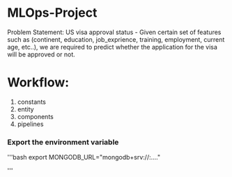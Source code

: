 # MLOps-Project

Problem Statement:
US visa approval status - Given certain set of features such as (continent, education, job_exprience, training, employment, current age, etc..), we are required to predict whether the application for the visa will be approved or not.

# Workflow:
1. constants
2. entity
3. components
4. pipelines

### Export the environment variable
'''bash
export MONGODB_URL="mongodb+srv://<username>:<password>...."

'''